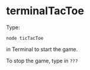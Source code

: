 # terminalTacToe

Type:

`node ticTacToe `

in Terminal to start the game.

To stop the game, type in `???` 
